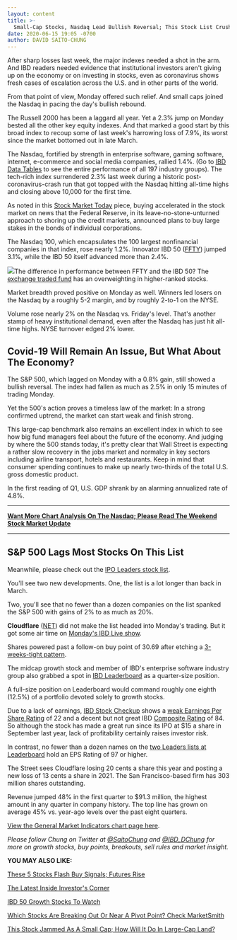 ```yaml
---
layout: content
title: >-
  Small-Cap Stocks, Nasdaq Lead Bullish Reversal; This Stock List Crushes The S&P 500
date: 2020-06-15 19:05 -0700
author: DAVID SAITO-CHUNG
---
```






After sharp losses last week, the major indexes needed a shot in the arm. And IBD readers needed evidence that institutional investors aren't giving up on the economy or on investing in stocks, even as coronavirus shows fresh cases of escalation across the U.S. and in other parts of the world.




From that point of view, Monday offered such relief. And small caps joined the Nasdaq in pacing the day's bullish rebound.


The Russell 2000 has been a laggard all year. Yet a 2.3% jump on Monday bested all the other key equity indexes. And that marked a good start by this broad index to recoup some of last week's harrowing loss of 7.9%, its worst since the market bottomed out in late March.


The Nasdaq, fortified by strength in enterprise software, gaming software, internet, e-commerce and social media companies, rallied 1.4%. (Go to [IBD Data Tables](https://www.investors.com/ibd-data-tables/) to see the entire performance of all 197 industry groups). The tech-rich index surrendered 2.3% last week during a historic post-coronavirus-crash run that got topped with the Nasdaq hitting all-time highs and closing above 10,000 for the first time.


As noted in this [Stock Market Today](https://www.investors.com/market-trend/stock-market-today/dow-jones-recovers-after-750-point-drop/) piece, buying accelerated in the stock market on news that the Federal Reserve, in its leave-no-stone-unturned approach to shoring up the credit markets, announced plans to buy large stakes in the bonds of individual corporations.


The Nasdaq 100, which encapsulates the 100 largest nonfinancial companies in that index, rose nearly 1.2%. Innovator IBD 50 ([FFTY](https://research.investors.com/quote.aspx?symbol=FFTY)) jumped 3.1%, while the IBD 50 itself advanced more than 2.4%.


![](https://www.investors.com/wp-content/uploads/2020/06/MP061520-203x300.jpg)The difference in performance between FFTY and the IBD 50? The [exchange traded fund](http://www.innovatoretfs.com/etf/?ticker=ffty) has an overweighting in higher-ranked stocks.


Market breadth proved positive on Monday as well. Winners led losers on the Nasdaq by a roughly 5-2 margin, and by roughly 2-to-1 on the NYSE.


Volume rose nearly 2% on the Nasdaq vs. Friday's level. That's another stamp of heavy institutional demand, even after the Nasdaq has just hit all-time highs. NYSE turnover edged 2% lower.


Covid-19 Will Remain An Issue, But What About The Economy?
----------------------------------------------------------


The S&P 500, which lagged on Monday with a 0.8% gain, still showed a bullish reversal. The index had fallen as much as 2.5% in only 15 minutes of trading Monday.



Yet the 500's action proves a timeless law of the market: In a strong confirmed uptrend, the market can start weak and finish strong.


This large-cap benchmark also remains an excellent index in which to see how big fund managers feel about the future of the economy. And judging by where the 500 stands today, it's pretty clear that Wall Street is expecting a rather slow recovery in the jobs market and normalcy in key sectors including airline transport, hotels and restaurants. Keep in mind that consumer spending continues to make up nearly two-thirds of the total U.S. gross domestic product.


In the first reading of Q1, U.S. GDP shrank by an alarming annualized rate of 4.8%.




---


[**Want More Chart Analysis On The Nasdaq; Please Read The Weekend Stock Market Update**](https://www.investors.com/tag/weekend-stock-market-update/)




---


S&P 500 Lags Most Stocks On This List
-------------------------------------


Meanwhile, please check out the [IPO Leaders stock list](https://research.investors.com/stock-lists/ipo-leaders/).


You'll see two new developments. One, the list is a lot longer than back in March.


Two, you'll see that no fewer than a dozen companies on the list spanked the S&P 500 with gains of 2% to as much as 20%.


**Cloudflare** ([NET](https://research.investors.com/quote.aspx?symbol=NET)) did not make the list headed into Monday's trading. But it got some air time on [Monday's IBD Live show](https://shop.investors.com/offer/splashresponsive.aspx?id=IBD-Live).


Shares powered past a follow-on buy point of 30.69 after etching a [3-weeks-tight pattern](https://www.investors.com/how-to-invest/investors-corner/how-the-3-weeks-tight-pattern-gives-you-an-extra-buy-point/).



The midcap growth stock and member of IBD's enterprise software industry group also grabbed a spot in [IBD Leaderboard](https://leaderboard.investors.com/#/leaders/leadersnearabuypoint) as a quarter-size position.


A full-size position on Leaderboard would command roughly one eighth (12.5%) of a portfolio devoted solely to growth stocks.


Due to a lack of earnings, [IBD Stock Checkup](https://research.investors.com/stock-checkup/nyse-cloudflare-inc-cl-a-net.aspx) shows a [weak Earnings Per Share Rating](https://www.investors.com/how-to-invest/investors-corner/investors-corner-eps-rating/) of 22 and a decent but not great IBD [Composite Rating](https://www.investors.com/how-to-invest/investors-corner/how-to-research-growth-stocks/) of 84. So although the stock has made a great run since its IPO at $15 a share in September last year, lack of profitability certainly raises investor risk.


In contrast, no fewer than a dozen names on the [two Leaders lists at Leaderboard](https://leaderboard.investors.com/#/leaders/leadersnearabuypoint) hold an EPS Rating of 97 or higher.


The Street sees Cloudflare losing 20 cents a share this year and posting a new loss of 13 cents a share in 2021. The San Francisco-based firm has 303 million shares outstanding.


Revenue jumped 48% in the first quarter to $91.3 million, the highest amount in any quarter in company history. The top line has grown on average 45% vs. year-ago levels over the past eight quarters.


[View the General Market Indicators chart page here](https://www.investors.com/wp-content/uploads/2020/06/IBD1506152538GMI2.pdf).


*Please follow Chung on Twitter at [@SaitoChung](https://twitter.com/SaitoChung) and [@IBD\_DChung](https://twitter.com/IBD_DChung) for more on growth stocks, buy points, breakouts, sell rules and market insight.*


**YOU MAY ALSO LIKE:**


[These 5 Stocks Flash Buy Signals; Futures Rise](https://www.investors.com/market-trend/stock-market-today/dow-jones-futures-fed-bond-pledge-spurs-stock-market-rally-despite-coronavirus-fears-tesla-buzz/)


[The Latest Inside Investor's Corner](https://www.investors.com/category/how-to-invest/investors-corner/)


[IBD 50 Growth Stocks To Watch](https://www.investors.com/research/ibd-50-growth-stocks-to-watch/)


[Which Stocks Are Breaking Out Or Near A Pivot Point? Check MarketSmith](https://marketsmith.investors.com/?src=A012BF)


[This Stock Jammed As A Small Cap; How Will It Do In Large-Cap Land?](https://www.investors.com/stock-lists/ibd-big-cap-20/growth-stock-paycom-software-now-a-large-cap/)




